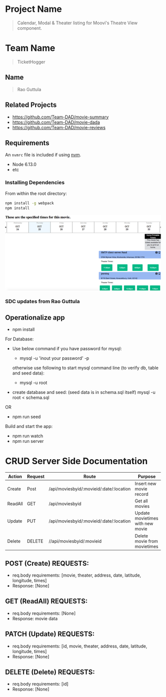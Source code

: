 # Project Name

> Calendar, Modal & Theater listing for Moovi's Theatre View component.

# Team Name
> TicketHogger

## Name
> Rao Guttula

## Related Projects

  - https://github.com/Team-DAD/movie-summary
  - https://github.com/Team-DAD/movie-dada
  - https://github.com/Team-DAD/movie-reviews

## Requirements

An `nvmrc` file is included if using [nvm](https://github.com/creationix/nvm).

- Node 6.13.0
- etc

### Installing Dependencies

From within the root directory:

```sh
npm install -g webpack
npm install
```

![Component Rendered](image.png "Component")

### SDC updates from Rao Guttula

## Operationalize app 

- npm install

For Database:
- Use below command if you have password for mysql:
	- mysql -u 'inout your password' -p

 	otherwise use following to start mysql command line (to verify db, table and seed data):
 	- mysql -u root  
- create database and seed: (seed data is in schema.sql itself)
  mysql -u root < schema.sql

OR
- npm run seed

Build and start the app:
- npm run watch
- npm run server

# CRUD Server Side Documentation


|Action | Request| Route | Purpose|
|-------|--------|-------|--------|
|Create | Post  | /api/moviesbyid/:movieid/:date/:location | Insert new movie record|
|ReadAll| GET   | /api/moviesbyid | Get all movies|
|Update | PUT    | /api/moviesbyid/:movieid/:date/:location | Update movietimes with new movie|
|Delete | DELETE | //api/moviesbyid/:movieid | Delete movie from movietimes|

## POST (Create) REQUESTS:
- req.body requirements: [movie, theater, address, date, latitude, longitude, times]
- Response: [None]

## GET (ReadAll) REQUESTS:
- req.body requirements: [None]
- Response: movie data


## PATCH (Update) REQUESTS:
- req.body requirements: [id, movie, theater, address, date, latitude, longitude, times]
- Response: [None]

## DELETE (Delete) REQUESTS:
- req.body requirements: [id]
- Response: [None]